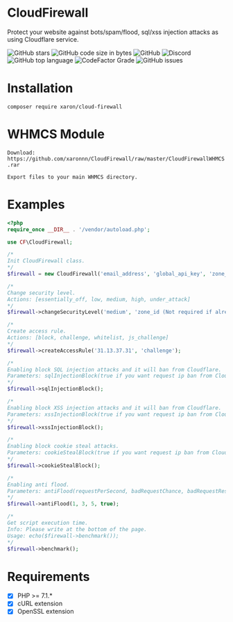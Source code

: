 # CloudFirewall
Protect your website against bots/spam/flood, sql/xss injection attacks as using Cloudflare service.

![GitHub stars](https://img.shields.io/github/stars/xaronnn/CloudFirewall)
![GitHub code size in bytes](https://img.shields.io/github/languages/code-size/xaronnn/CloudFirewall)
![GitHub](https://img.shields.io/github/license/xaronnn/CloudFirewall)
![Discord](https://img.shields.io/discord/729977481242738690)
![GitHub top language](https://img.shields.io/github/languages/top/xaronnn/CloudFirewall)
![CodeFactor Grade](https://img.shields.io/codefactor/grade/github/xaronnn/CloudFirewall)
![GitHub issues](https://img.shields.io/github/issues/xaronnn/CloudFirewall)


# Installation

`composer require xaron/cloud-firewall`

# WHMCS Module

`Download: https://github.com/xaronnn/CloudFirewall/raw/master/CloudFirewallWHMCS.rar`

`Export files to your main WHMCS directory.`

# Examples

```php
<?php
require_once __DIR__ . '/vendor/autoload.php';

use CF\CloudFirewall;

/*
Init CloudFirewall class.
*/
$firewall = new CloudFirewall('email_address', 'global_api_key', 'zone_id (Not required if already set in function parameter)');

/*
Change security level.
Actions: [essentially_off, low, medium, high, under_attack]
*/
$firewall->changeSecurityLevel('medium', 'zone_id (Not required if already set in constructor)');

/*
Create access rule.
Actions: [block, challenge, whitelist, js_challenge]
*/
$firewall->createAccessRule('31.13.37.31', 'challenge');

/*
Enabling block SQL injection attacks and it will ban from Cloudflare.
Parameters: sqlInjectionBlock(true if you want request ip ban from Cloudflare. default is true.)
*/
$firewall->sqlInjectionBlock();

/*
Enabling block XSS injection attacks and it will ban from Cloudflare.
Parameters: xssInjectionBlock(true if you want request ip ban from Cloudflare. default is true.)
*/
$firewall->xssInjectionBlock();

/*
Enabling block cookie steal attacks.
Parameters: cookieStealBlock(true if you want request ip ban from Cloudflare. default is false.)
*/
$firewall->cookieStealBlock();

/*
Enabling anti flood.
Parameters: antiFlood(requestPerSecond, badRequestChance, badRequestResetInXseconds, banFromCloudflare)
*/
$firewall->antiFlood(1, 3, 5, true);

/*
Get script execution time.
Info: Please write at the bottom of the page.
Usage: echo($firewall->benchmark());
*/
$firewall->benchmark();
```

# Requirements

- [x]  PHP >= 7.1.*
- [x]  cURL extension
- [x]  OpenSSL extension